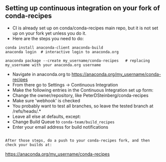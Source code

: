 
## Setting up continuous integration on your fork of conda-recipes

 * CI is already set up on conda/conda-recipes main repo, but it is not set up on your fork yet unless you do it.
 * Here are the steps you need to do:
   
```
conda install anaconda-client anaconda-build
anaconda login  # interactive login to anaconda.org

anaconda package --create my_username/conda-recipes   # replacing my_username with your anaconda.org username

```
 * Navigate in anaconda.org to https://anaconda.org/my_username/conda-recipes
 * From there go to Settings -> Continuous Integration
 * Make the following entries in the Continuous Integration set up form:
  * Change the owner/repository, like PeterDSteinberg/conda-recipes
  * Make sure 'webhook' is checked
  * You probably want to test all branches, so leave the tested branch at /refs/heads/.*
  * Leave all else at defaults, except:
   * Change Build Queue to `conda-team/build_recipes`
   * Enter your email address for build notifications
  
```

After those steps, do a push to your conda-recipes fork, and then check your builds at:

```
https://anaconda.org/my_username/conda-recipes
```

